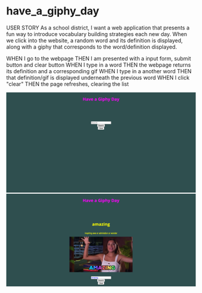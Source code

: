 # have_a_giphy_day

USER STORY
As a school district, I want a web application that presents a fun way to introduce vocabulary building strategies each new day. When we click into the website, a random word and its definition is displayed, along with a giphy that corresponds to the word/definition displayed.

WHEN I go to the webpage
THEN I am presented with a input form, submit button and clear button
WHEN I type in a word
THEN the webpage returns its definition and a corresponding gif
WHEN I type in a another word
THEN that definition/gif is displayed underneath the previous word
WHEN I click "clear"
THEN the page refreshes, clearing the list

![EXAMPLE](./images/screenshot1.png)
![EXAMPLE](./images/screenshot2.png)